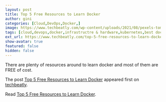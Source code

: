 ```yaml
---
layout: post
title: Top 5 Free Resources to Learn Docker
author: gini
categories: [Cloud,DevOps,Docker,]
image: https://www.techbeatly.com/wp-content/uploads/2021/08/pexels-tom-fisk-3376482-1024x682.jpg
tags: [cloud,devops,docker,infrastructre & hardware,kubernetes,best docker course,best free courses for docker,best free docker courses,docker free course,docker learning material,free docker course,free docker learning,how to learn docker,how to start docker,top 5 free resources to learn docker,]
ext_url: https://www.techbeatly.com/top-5-free-resources-to-learn-docker/
show-avatar: true
featured: false
hidden: false
---
```


<p>There are plenty of resources around to learn docker and most of them are FREE of cost.</p>
<p>The post <a href="https://www.techbeatly.com/top-5-free-resources-to-learn-docker/" rel="nofollow">Top 5 Free Resources to Learn Docker</a> appeared first on <a href="https://www.techbeatly.com" rel="nofollow">techbeatly</a>.</p>

Read [Top 5 Free Resources to Learn Docker](https://www.techbeatly.com/top-5-free-resources-to-learn-docker/).